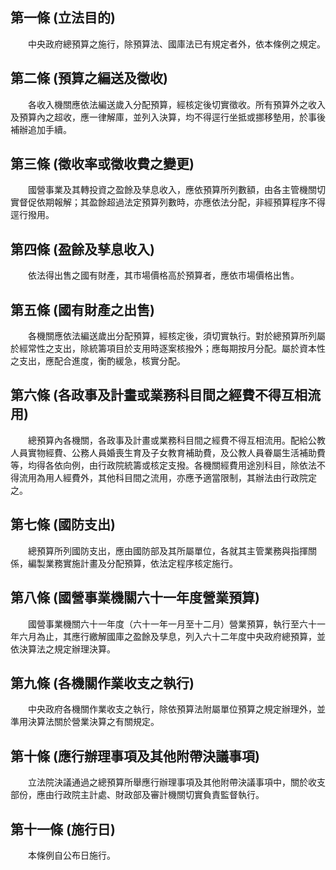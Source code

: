 第一條 (立法目的)
-----------------
　　中央政府總預算之施行，除預算法、國庫法已有規定者外，依本條例之規定。  


第二條 (預算之編送及徵收)
-------------------------
　　各收入機關應依法編送歲入分配預算，經核定後切實徵收。所有預算外之收入及預算內之超收，應一律解庫，並列入決算，均不得逕行坐抵或挪移墊用，於事後補辦追加手續。  


第三條 (徵收率或徵收費之變更)
-----------------------------
　　國營事業及其轉投資之盈餘及孳息收入，應依預算所列數額，由各主管機關切實督促依期報解；其盈餘超過法定預算列數時，亦應依法分配，非經預算程序不得逕行撥用。  


第四條 (盈餘及孳息收入)
-----------------------
　　依法得出售之國有財產，其市場價格高於預算者，應依市場價格出售。  


第五條 (國有財產之出售)
-----------------------
　　各機關應依法編送歲出分配預算，經核定後，須切實執行。對於總預算所列屬於經常性之支出，除統籌項目於支用時逐案核撥外；應每期按月分配。屬於資本性之支出，應配合進度，衡酌緩急，核實分配。  


第六條 (各政事及計畫或業務科目間之經費不得互相流用)
---------------------------------------------------
　　總預算內各機關，各政事及計畫或業務科目間之經費不得互相流用。配給公教人員實物經費、公務人員婚喪生育及子女教育補助費，及公教人員眷屬生活補助費等，均得各依向例，由行政院統籌或核定支撥。各機關經費用途別科目，除依法不得流用為用人經費外，其他科目間之流用，亦應予適當限制，其辦法由行政院定之。  


第七條 (國防支出)
-----------------
　　總預算所列國防支出，應由國防部及其所屬單位，各就其主管業務與指揮關係，編製業務實施計畫及分配預算，依法定程序核定施行。  


第八條 (國營事業機關六十一年度營業預算)
---------------------------------------
　　國營事業機關六十一年度（六十一年一月至十二月）營業預算，執行至六十一年六月為止，其應行繳解國庫之盈餘及孳息，列入六十二年度中央政府總預算，並依決算法之規定辦理決算。  


第九條 (各機關作業收支之執行)
-----------------------------
　　中央政府各機關作業收支之執行，除依預算法附屬單位預算之規定辦理外，並準用決算法關於營業決算之有關規定。  


第十條 (應行辦理事項及其他附帶決議事項)
---------------------------------------
　　立法院決議通過之總預算所舉應行辦理事項及其他附帶決議事項中，關於收支部份，應由行政院主計處、財政部及審計機關切實負責監督執行。  


第十一條 (施行日)
-----------------
　　本條例自公布日施行。